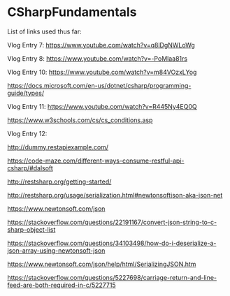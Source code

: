 # CSharpFundamentals

List of links used thus far:

  Vlog Entry 7:  https://www.youtube.com/watch?v=q8lDgNWLoWg
  
  
  
  Vlog Entry 8:  https://www.youtube.com/watch?v=-PoMlaa81rs
  
  

  Vlog Entry 10:  https://www.youtube.com/watch?v=m84VOzxLYog
  
  https://docs.microsoft.com/en-us/dotnet/csharp/programming-guide/types/
  

  Vlog Entry 11:  https://www.youtube.com/watch?v=R445Ny4EQ0Q
    
  https://www.w3schools.com/cs/cs_conditions.asp
    

  Vlog Entry 12:
  
  http://dummy.restapiexample.com/
  
  https://code-maze.com/different-ways-consume-restful-api-csharp/#dalsoft
  
  http://restsharp.org/getting-started/
  
  http://restsharp.org/usage/serialization.html#newtonsoftjson-aka-json-net
  
  https://www.newtonsoft.com/json  
  
  https://stackoverflow.com/questions/22191167/convert-json-string-to-c-sharp-object-list
  
  https://stackoverflow.com/questions/34103498/how-do-i-deserialize-a-json-array-using-newtonsoft-json
  
  https://www.newtonsoft.com/json/help/html/SerializingJSON.htm
  
  https://stackoverflow.com/questions/5227698/carriage-return-and-line-feed-are-both-required-in-c/5227715
  
